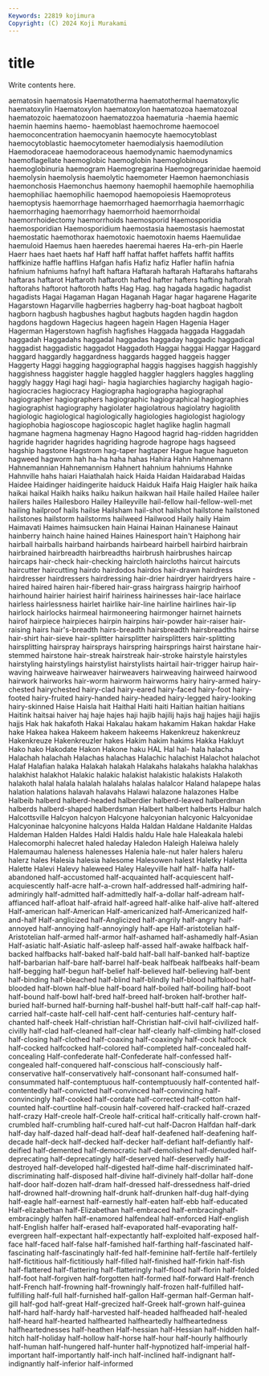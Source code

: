 ```yaml
---
Keywords: 22819 kojimura
Copyright: (C) 2024 Koji Murakami
---
```


# title

Write contents here.



aematosin haematosis Haematotherma haematothermal haematoxylic haematoxylin Haematoxylon haematoxylon haematozoa haematozoal
haematozoic haematozoon haematozzoa haematuria -haemia haemic haemin haemins haemo- haemoblast
haemochrome haemocoel haemoconcentration haemocyanin haemocyte haemocytoblast haemocytoblastic haemocytometer haemodialysis haemodilution
Haemodoraceae haemodoraceous haemodynamic haemodynamics haemoflagellate haemoglobic haemoglobin haemoglobinous haemoglobinuria haemogram
Haemogregarina Haemogregarinidae haemoid haemolysin haemolysis haemolytic haemometer Haemon haemonchiasis haemonchosis
Haemonchus haemony haemophil haemophile haemophilia haemophiliac haemophilic haemopod haemopoiesis Haemoproteus
haemoptysis haemorrhage haemorrhaged haemorrhagia haemorrhagic haemorrhaging haemorrhagy haemorrhoid haemorrhoidal haemorrhoidectomy
haemorrhoids haemosporid Haemosporidia haemosporidian Haemosporidium haemostasia haemostasis haemostat haemostatic haemothorax
haemotoxic haemotoxin haems Haemulidae haemuloid Haemus haen haeredes haeremai haeres
Ha-erh-pin Haerle Haerr haes haet haets haf Haff haff haffat
haffet haffets haffit haffits haffkinize haffle hafflins Hafgan hafis Hafiz
hafiz Hafler haflin hafnia hafnium hafniums hafnyl haft haftara Haftarah
haftarah Haftarahs haftarahs haftaras haftarot Haftaroth haftaroth hafted hafter hafters
hafting haftorah haftorahs haftorot haftoroth hafts Hag Hag. hag hagada
hagadic hagadist hagadists Hagai Hagaman Hagan Haganah Hagar hagar hagarene
Hagarite Hagarstown Hagarville hagberries hagberry hag-boat hagboat hagbolt hagborn hagbush
hagbushes hagbut hagbuts hagden hagdin hagdon hagdons hagdown Hagecius hageen
hagein Hagen Hagenia Hager Hagerman Hagerstown hagfish hagfishes Haggada haggada
Haggadah haggadah Haggadahs haggadal haggadas haggaday haggadic haggadical haggadist haggadistic
haggadot Haggadoth Haggai haggai Haggar Haggard haggard haggardly haggardness haggards
hagged haggeis hagger Haggerty Haggi hagging haggiographal haggis haggises haggish
haggishly haggishness haggister haggle haggled haggler hagglers haggles haggling haggly
haggy Hagi hagi hagi- hagia hagiarchies hagiarchy hagigah hagio- hagiocracies
hagiocracy Hagiographa hagiographa hagiographal hagiographer hagiographers hagiographic hagiographical hagiographies hagiographist
hagiography hagiolater hagiolatrous hagiolatry hagiolith hagiologic hagiological hagiologically hagiologies hagiologist
hagiology hagiophobia hagioscope hagioscopic haglet haglike haglin hagmall hagmane hagmena
hagmenay Hagno Hagood hagrid hag-ridden hagridden hagride hagrider hagrides hagriding
hagrode hagrope hags hagseed hagship hagstone Hagstrom hag-taper hagtaper Hague
hague hagueton hagweed hagworm hah ha-ha haha hahas Hahira Hahn
Hahnemann Hahnemannian Hahnemannism Hahnert hahnium hahniums Hahnke Hahnville hahs haiari
Haiathalah haick Haida Haidan Haidarabad Haidas Haidee Haidinger haidingerite haiduck
Haiduk Haifa Haig Haigler haik haika haikai haikal Haikh haiks
haiku haikun haikwan hail Haile hailed Hailee hailer hailers hailes
Hailesboro Hailey Haileyville hail-fellow hail-fellow-well-met hailing hailproof hails hailse Hailsham
hail-shot hailshot hailstone hailstoned hailstones hailstorm hailstorms hailweed Hailwood Haily
haily Haim Haimavati Haimes haimsucken hain Hainai Hainan Hainanese Hainaut
hainberry hainch haine hained Haines Hainesport hain't Haiphong hair hairball
hairballs hairband hairbands hairbeard hairbell hairbird hairbrain hairbrained hairbreadth hairbreadths
hairbrush hairbrushes haircap haircaps hair-check hair-checking haircloth haircloths haircut haircuts
haircutter haircutting hairdo hairdodos hairdos hair-drawn hairdress hairdresser hairdressers hairdressing
hair-drier hairdryer hairdryers haire -haired haired hairen hair-fibered hair-grass hairgrass
hairgrip hairhoof hairhound hairier hairiest hairif hairiness hairinesses hair-lace hairlace
hairless hairlessness hairlet hairlike hair-line hairline hairlines hair-lip hairlock hairlocks
hairmeal hairmoneering hairmonger hairnet hairnets hairof hairpiece hairpieces hairpin hairpins
hair-powder hair-raiser hair-raising hairs hair's-breadth hairs-breadth hairsbreadth hairsbreadths hairse hair-shirt
hair-sieve hair-splitter hairsplitter hairsplitters hair-splitting hairsplitting hairspray hairsprays hairspring hairsprings
hairst hairstane hair-stemmed hairstone hair-streak hairstreak hair-stroke hairstyle hairstyles hairstyling
hairstylings hairstylist hairstylists hairtail hair-trigger hairup hair-waving hairweave hairweaver hairweavers
hairweaving hairweed hairwood hairwork hairworks hair-worm hairworm hairworms hairy hairy-armed
hairy-chested hairychested hairy-clad hairy-eared hairy-faced hairy-foot hairy-footed hairy-fruited hairy-handed hairy-headed
hairy-legged hairy-looking hairy-skinned Haise Haisla hait Haithal Haiti haiti Haitian
haitian haitians Haitink haitsai haiver haj haje hajes haji hajib
hajilij hajis hajj hajjes hajji hajjis hajjs Hak hak hakafoth
Hakai Hakalau hakam hakamim Hakan hakdar Hake hake Hakea hakea
Hakeem hakeem hakeems Hakenkreuz hakenkreuz Hakenkreuze Hakenkreuzler hakes Hakim hakim
hakims Hakka Hakluyt Hako hako Hakodate Hakon Hakone haku HAL
Hal hal- hala halacha Halachah halachah Halachas halachas Halachic halachist
Halachot halachot Halaf Halafian halaka Halakah halakah Halakahs halakahs halakha
halakhas halakhist halakhot Halakic halakic halakist halakistic halakists Halakoth halakoth
halal halala halalah halalahs halalas halalcor Haland halapepe halas halation
halations halavah halavahs Halawi halazone halazones Halbe Halbeib halberd halberd-headed
halberdier halberd-leaved halberdman halberds halberd-shaped halberdsman Halbert halbert halberts Halbur
halch Halcottsville Halcyon halcyon Halcyone halcyonian halcyonic Halcyonidae Halcyoninae halcyonine
halcyons Halda Haldan Haldane Haldanite Haldas Haldeman Halden Haldes Haldi
Haldis haldu Hale hale Haleakala halebi Halecomorphi halecret haled haleday
Haledon Haleigh Haleiwa halely Halemaumau haleness halenesses Halenia hale-nut haler
halers haleru halerz hales Halesia halesia halesome Halesowen halest Haletky
Haletta Halette Halevi Halevy haleweed Haley Haleyville half half- halfa
half-abandoned half-accustomed half-acquainted half-acquiescent half-acquiescently half-acre half-a-crown half-addressed half-admiring half-admiringly
half-admitted half-admittedly half-a-dollar half-adream half-affianced half-afloat half-afraid half-agreed half-alike half-alive
half-altered Half-american half-American Half-americanized half-Americanized half-and-half Half-anglicized half-Anglicized half-angrily half-angry
half-annoyed half-annoying half-annoyingly half-ape Half-aristotelian half-Aristotelian half-armed half-armor half-ashamed half-ashamedly
half-Asian Half-asiatic half-Asiatic half-asleep half-assed half-awake halfback half-backed halfbacks half-baked
half-bald half-ball half-banked half-baptize half-barbarian half-bare half-barrel half-beak halfbeak halfbeaks
half-beam half-begging half-begun half-belief half-believed half-believing half-bent half-binding half-bleached half-blind
half-blindly half-blood halfblood half-blooded half-blown half-blue half-board half-boiled half-boiling half-boot
half-bound half-bowl half-bred half-breed half-broken half-brother half-buried half-burned half-burning half-bushel
half-butt half-calf half-cap half-carried half-caste half-cell half-cent half-centuries half-century half-chanted
half-cheek Half-christian half-Christian half-civil half-civilized half-civilly half-clad half-cleaned half-clear half-clearly
half-climbing half-closed half-closing half-clothed half-coaxing half-coaxingly half-cock halfcock half-cocked halfcocked
half-colored half-completed half-concealed half-concealing Half-confederate half-Confederate half-confessed half-congealed half-conquered half-conscious
half-consciously half-conservative half-conservatively half-consonant half-consumed half-consummated half-contemptuous half-contemptuously half-contented half-contentedly
half-convicted half-convinced half-convincing half-convincingly half-cooked half-cordate half-corrected half-cotton half-counted half-courtline
half-cousin half-covered half-cracked half-crazed half-crazy Half-creole half-Creole half-critical half-critically half-crown
half-crumbled half-crumbling half-cured half-cut half-Dacron Halfdan half-dark half-day half-dazed half-dead
half-deaf half-deafened half-deafening half-decade half-deck half-decked half-decker half-defiant half-defiantly half-deified
half-demented half-democratic half-demolished half-denuded half-deprecating half-deprecatingly half-deserved half-deservedly half-destroyed half-developed
half-digested half-dime half-discriminated half-discriminating half-disposed half-divine half-divinely half-dollar half-done half-door
half-dozen half-dram half-dressed half-dressedness half-dried half-drowned half-drowning half-drunk half-drunken half-dug
half-dying half-eagle half-earnest half-earnestly half-eaten half-ebb half-educated Half-elizabethan half-Elizabethan half-embraced
half-embracinghalf-embracingly halfen half-enamored halfendeal half-enforced Half-english half-English halfer half-erased half-evaporated
half-evaporating half-evergreen half-expectant half-expectantly half-exploited half-exposed half-face half-faced half-false half-famished
half-farthing half-fascinated half-fascinating half-fascinatingly half-fed half-feminine half-fertile half-fertilely half-fictitious half-fictitiously
half-filled half-finished half-firkin half-fish half-flattered half-flattering half-flatteringly half-flood half-florin half-folded
half-foot half-forgiven half-forgotten half-formed half-forward Half-french half-French half-frowning half-frowningly half-frozen
half-fulfilled half-fulfilling half-full half-furnished half-gallon Half-german half-German half-gill half-god half-great
Half-grecized half-Greek half-grown half-guinea half-hard half-hardy half-harvested half-headed halfheaded half-healed
half-heard half-hearted halfhearted halfheartedly halfheartedness halfheartednesses half-heathen Half-hessian half-Hessian half-hidden
half-hitch half-holiday half-hollow half-horse half-hour half-hourly halfhourly half-human half-hungered half-hunter
half-hypnotized half-imperial half-important half-importantly half-inch half-inclined half-indignant half-indignantly half-inferior half-informed

